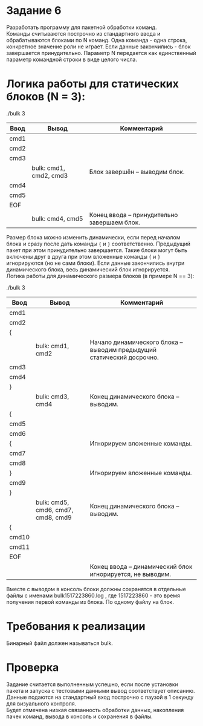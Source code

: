 # Задание 6  
Разработать программу для пакетной обработки команд.  
Команды считываются построчно из стандартного ввода и обрабатываются блоками по N команд. Одна команда - одна строка, конкретное значение роли не играет. Если данные закончились - блок завершается принудительно. Параметр N передается как единственный параметр командной строки в виде целого числа.  
  
# Логика работы для статических блоков (N = 3):  
  
./bulk 3  
  
|Ввод|Вывод|Комментарий|
|----|-----|-----------|
|cmd1|||
|cmd2|||
|cmd3|||
||bulk: cmd1, cmd2, cmd3|Блок завершён – выводим блок.|
|cmd4|||
|cmd5|||
|EOF|||
||bulk: cmd4, cmd5|Конец ввода – принудительно завершаем блок.  |
  
Размер блока можно изменить динамически, если перед началом блока и сразу после дать команды `{` и `}` соответственно. Предыдущий пакет при этом принудительно завершается. Такие блоки могут быть включены друг в друга при этом вложенные команды `{` и `}` игнорируются (но не сами блоки). Если данные закончились внутри динамического блока, весь динамический блок игнорируется.  
Логика работы для динамического размера блоков (в примере N == 3):  
  
./bulk 3  
  
|Ввод|Вывод|Комментарий|
|----|-----|-----------|
|cmd1|||
|cmd2|||
|{|||
||bulk: cmd1, cmd2|Начало динамического блока – выводим предыдущий статический досрочно.|
|cmd3|||
|cmd4|||
|}|||
||bulk: cmd3, cmd4|Конец динамического блока – выводим.|
|{|||
|cmd5|||
|cmd6|||
|{||Игнорируем вложенные команды.|
|cmd7|||
|cmd8|||
|}||Игнорируем вложенные команды.|
|cmd9|||
|}|||
||bulk: cmd5, cmd6, cmd7, cmd8, cmd9|Конец динамического блока – выводим.|
|{|||
|cmd10|||
|cmd11|||
|EOF|||
|||Конец ввода – динамический блок игнорируется, не выводим.  |
  
  
Вместе с выводом в консоль блоки должны сохранятся в отдельные файлы с именами bulk1517223860.log , где 1517223860 - это время получения первой команды из блока. По одному файлу на блок.  
  
# Требования к реализации  
Бинарный файл должен называться bulk.  
  

# Проверка  
Задание считается выполненным успешно, если после установки пакета и запуска с тестовыми данными вывод соответствует описанию. Данные подаются на стандартный вход построчно с паузой в 1 секунду для визуального контроля.  
Будет отмечена низкая связанность обработки данных, накопления пачек команд, вывода в консоль и сохранения в файлы.  
